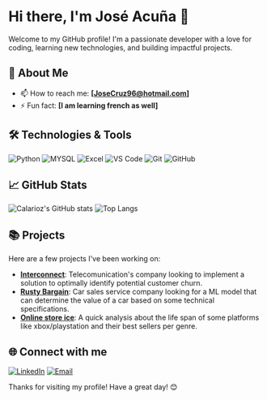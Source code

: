 # Hi there, I'm José Acuña 👋

Welcome to my GitHub profile! I'm a passionate developer with a love for coding, learning new technologies, and building impactful projects.

## 🚀 About Me

- 📫 How to reach me: **[JoseCruz96@hotmail.com]**
- ⚡ Fun fact: **[I am learning french as well]**

## 🛠️ Technologies & Tools

![Python](https://img.shields.io/badge/-Python-05122A?style=flat&logo=python) 
![MYSQL](https://img.shields.io/badge/-MySQL-000000?style=flat&logo=mysql&logoColor=white)
![Excel](https://img.shields.io/badge/-Excel-000000?style=flat&logo=microsoft-excel&logoColor=white)
![VS Code](https://img.shields.io/badge/-VS%20Code-05122A?style=flat&logo=visual-studio-code)
![Git](https://img.shields.io/badge/-Git-05122A?style=flat&logo=git)
![GitHub](https://img.shields.io/badge/-GitHub-05122A?style=flat&logo=github)


## 📈 GitHub Stats

![Calarioz's GitHub stats](https://github-readme-stats.vercel.app/api?username=Calarioz&show_icons=true&theme=radical)
![Top Langs](https://github-readme-stats.vercel.app/api/top-langs/?username=Calarioz&layout=compact&theme=radical)

## 📚 Projects

Here are a few projects I've been working on:

- **[Interconnect](https://github.com/Calarioz/DS_Interconnect_FinalProject)**: Telecomunication's company looking to implement a solution to optimally identify potential customer churn.
- **[Rusty Bargain](https://github.com/Calarioz/DS_RustyBargain)**: Car sales service company looking for a ML model that can determine the value of a car based on some technical specifications.
- **[Online store ice](https://github.com/Calarioz/DA_Games)**: A quick analysis about the life span of some platforms like xbox/playstation and their best sellers per genre.


## 🌐 Connect with me

[![LinkedIn](https://img.shields.io/badge/-LinkedIn-05122A?style=flat&logo=linkedin)](www.linkedin.com/in/josea96)
[![Email](https://img.shields.io/badge/-Email-05122A?style=flat&logo=outlookl)](mailto:JoseCruz96@hotmail.com)

Thanks for visiting my profile! Have a great day! 😊
